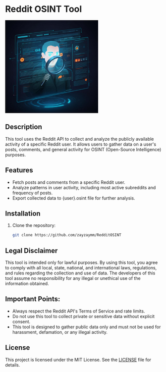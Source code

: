 # Reddit OSINT Tool

<img src="reddit_osint.jpg" alt="Alt Text" width="300" height="300">

## Description

This tool uses the Reddit API to collect and analyze the publicly available activity of a specific Reddit user. It allows users to gather data on a user's posts, comments, and general activity for OSINT (Open-Source Intelligence) purposes.

## Features

- Fetch posts and comments from a specific Reddit user.
- Analyze patterns in user activity, including most active subreddits and frequency of posts.
- Export collected data to {user}.osint file for further analysis.

## Installation

1. Clone the repository:
   ```bash
   git clone https://github.com/zayzaymm/RedditOSINT

## Legal Disclaimer

This tool is intended only for lawful purposes. By using this tool, you agree to comply with all local, state, national, and international laws, regulations, and rules regarding the collection and use of data. The developers of this tool assume no responsibility for any illegal or unethical use of the information obtained.

## Important Points:
- Always respect the Reddit API's Terms of Service and rate limits.
- Do not use this tool to collect private or sensitive data without explicit consent.
- This tool is designed to gather public data only and must not be used for harassment, defamation, or any illegal activity.
  
## License
This project is licensed under the MIT License. See the [LICENSE](./LICENSE) file for details.
